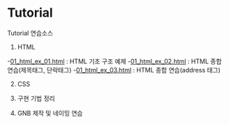 # Tutorial

Tutorial 연습소스

1. HTML

-[01_html_ex_01.html](https://github.com/ministori/tutorial/blob/master/01_html_ex_01.html) : HTML 기초 구조 예제
-[01_html_ex_02.html](https://github.com/ministori/tutorial/blob/master/01_html_ex_02.html) : HTML 종합 연습(제목태그, 단락태그)
-[01_html_ex_03.html](https://github.com/ministori/tutorial/blob/master/01_html_ex_03.html) : HTML 종합 연습(address 태그)



2. CSS

3. 구현 기법 정리

4. GNB 제작 및 네이밍 연습